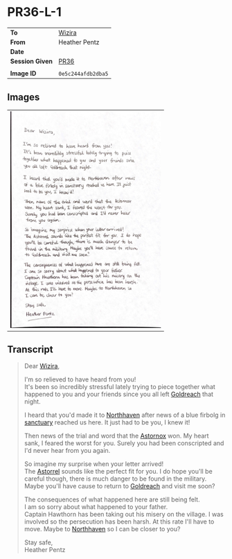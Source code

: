 # PR36-L-1

|||
| --- | --- |
| **To** | [Wizira](../characters/wizira.md) | letter.1
| **From** | Heather Pentz |
| **Date** | |
| **Session Given** | [PR36](../sessions/PR36.md) |
|||
| **Image ID** | `0e5c244afdb2dba5` |

## Images

||
|:---:|
| <img src="https://raw.githubusercontent.com/jesskelsall/astarus-images/main/letters/0e5c244afdb2dba5.jpg" height="500" /> |

## Transcript

> Dear [Wizira](../characters/wizira.md),
> 
> I'm so relieved to have heard from you!  
> It's been so incredibly stressful lately trying to piece together what happened to you and your friends since you all left [Goldreach](../civilisations/kingdom-of-astor/SETTLEMENTS/GOLDREACH/README.md) that night.
> 
> I heard that you'd made it to [Northhaven](../places/cities/northhaven.md) after news of a blue firbolg in [sanctuary](../organisations/astorrel/sanctuary.md) reached us here. It just had to be you, I knew it!
> 
> Then news of the trial and word that the [Astornox](../organisations/astornox/astornox.md) won. My heart sank, I feared the worst for you. Surely you had been conscripted and I'd never hear from you again.
> 
> So imagine my surprise when your letter arrived!  
> The [Astorrel](../organisations/astorrel/astorrel.md) sounds like the perfect fit for you. I do hope you'll be careful though, there is much danger to be found in the military. Maybe you'll have cause to return to [Goldreach](../civilisations/kingdom-of-astor/SETTLEMENTS/GOLDREACH/README.md) and visit me soon?
> 
> The consequences of what happened here are still being felt.  
> I am so sorry about what happened to your father.  
> Captain Hawthorn has been taking out his misery on the village. I was involved so the persecution has been harsh. At this rate I'll have to move. Maybe to [Northhaven](../places/cities/northhaven.md) so I can be closer to you?
> 
> Stay safe,  
> Heather Pentz
